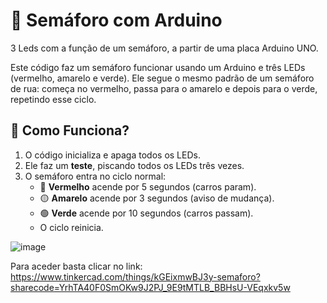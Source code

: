 # 🚦 Semáforo com Arduino

3 Leds com a função de um semáforo, a partir de uma placa Arduino UNO.

Este código faz um semáforo funcionar usando um Arduino e três LEDs (vermelho, amarelo e verde). Ele segue o mesmo padrão de um semáforo de rua: começa no vermelho, passa para o amarelo e depois para o verde, repetindo esse ciclo.

## 📜 Como Funciona?
1. O código inicializa e apaga todos os LEDs.
2. Ele faz um **teste**, piscando todos os LEDs três vezes.
3. O semáforo entra no ciclo normal:
   - 🔴 **Vermelho** acende por 5 segundos (carros param).
   - 🟡 **Amarelo** acende por 3 segundos (aviso de mudança).
   - 🟢 **Verde** acende por 10 segundos (carros passam).
   - O ciclo reinicia.

![image](https://github.com/user-attachments/assets/03e28a82-9871-4c5b-aa9a-74f37bc9ec5e)




Para aceder basta clicar no link:
https://www.tinkercad.com/things/kGEixmwBJ3y-semaforo?sharecode=YrhTA40F0SmOKw9J2PJ_9E9tMTLB_BBHsU-VEqxkv5w

